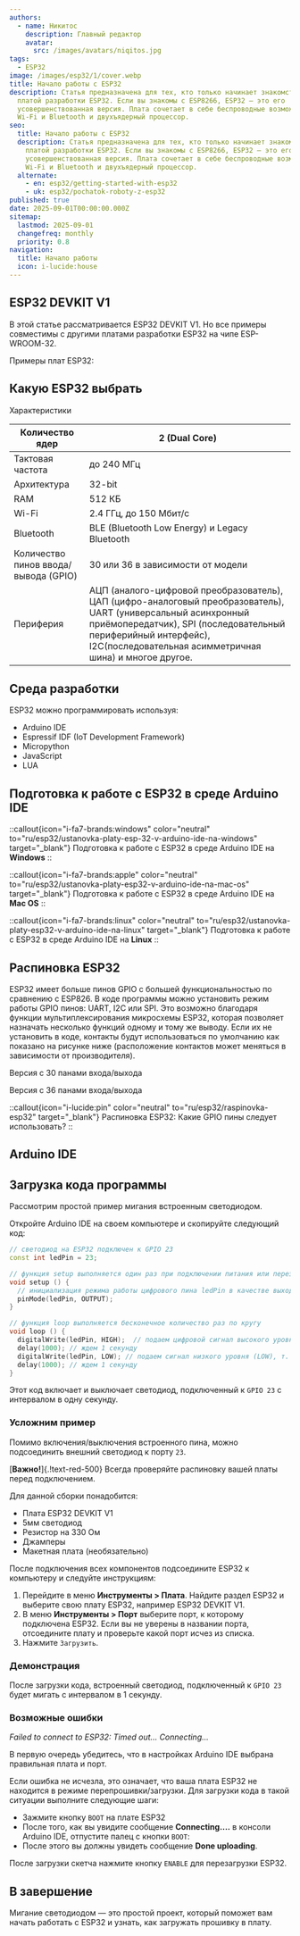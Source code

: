 ```yaml
---
authors:
  - name: Никитос
    description: Главный редактор
    avatar:
      src: /images/avatars/niqitos.jpg
tags:
  - ESP32
image: /images/esp32/1/cover.webp
title: Начало работы с ESP32
description: Статья предназначена для тех, кто только начинает знакомство с
  платой разработки ESP32. Если вы знакомы с ESP8266, ESP32 — это его
  усовершенствованная версия. Плата сочетает в себе беспроводные возможности
  Wi-Fi и Bluetooth и двухъядерный процессор.
seo:
  title: Начало работы с ESP32
  description: Статья предназначена для тех, кто только начинает знакомство с
    платой разработки ESP32. Если вы знакомы с ESP8266, ESP32 — это его
    усовершенствованная версия. Плата сочетает в себе беспроводные возможности
    Wi-Fi и Bluetooth и двухъядерный процессор.
  alternate:
    - en: esp32/getting-started-with-esp32
    - uk: esp32/pochatok-roboty-z-esp32
published: true
date: 2025-09-01T00:00:00.000Z
sitemap:
  lastmod: 2025-09-01
  changefreq: monthly
  priority: 0.8
navigation:
  title: Начало работы
  icon: i-lucide:house
---
```


## ESP32 DEVKIT V1

В этой статье рассматривается ESP32 DEVKIT V1. Но все примеры совместимы с другими платами разработки ESP32 на чипе ESP-WROOM-32.

Примеры плат ESP32:

## Какую ESP32 выбрать

Характеристики

| Количество ядер                      | 2 (Dual Core)                                                                                                                                                                                                                               |
| ------------------------------------ | ------------------------------------------------------------------------------------------------------------------------------------------------------------------------------------------------------------------------------------------- |
| Тактовая частота                     | до 240 МГц                                                                                                                                                                                                                                  |
| Архитектура                          | 32-bit                                                                                                                                                                                                                                      |
| RAM                                  | 512 КБ                                                                                                                                                                                                                                      |
| Wi-Fi                                | 2.4 ГГц, до 150 Мбит/с                                                                                                                                                                                                                      |
| Bluetooth                            | BLE (Bluetooth Low Energy) и Legacy Bluetooth                                                                                                                                                                                               |
| Количество пинов ввода/вывода (GPIO) | 30 или 36 в зависимости от модели                                                                                                                                                                                                           |
| Периферия                            | АЦП (аналого-цифровой преобразователь), ЦАП (цифро-аналоговый преобразователь), UART (универсальный асинхронный приёмопередатчик), SPI (последовательный периферийный интерфейс), I2C(последовательная асимметричная шина) и многое другое. |

## Среда разработки

ESP32 можно программировать используя:

- Arduino IDE
- Espressif IDF (IoT Development Framework)
- Micropython
- JavaScript
- LUA

## Подготовка к работе с ESP32 в среде Arduino IDE

::callout{icon="i-fa7-brands:windows" color="neutral" to="ru/esp32/ustanovka-platy-esp-32-v-arduino-ide-na-windows" target="_blank"}
Подготовка к работе с ESP32 в среде Arduino IDE на **Windows**
::

::callout{icon="i-fa7-brands:apple" color="neutral" to="ru/esp32/ustanovka-platy-esp32-v-arduino-ide-na-mac-os" target="_blank"}
Подготовка к работе с ESP32 в среде Arduino IDE на **Mac OS**
::

::callout{icon="i-fa7-brands:linux" color="neutral" to="ru/esp32/ustanovka-platy-esp32-v-arduino-ide-na-linux" target="_blank"}
Подготовка к работе с ESP32 в среде Arduino IDE на **Linux**
::

## Распиновка ESP32

ESP32 имеет больше пинов GPIO с большей функциональностью по сравнению с ESP826. В коде программы можно установить режим работы GPIO пинов: UART, I2C или SPI. Это возможно благодаря функции мультиплексирования микросхемы ESP32, которая позволяет назначать несколько функций одному и тому же выводу. Если их не установить в коде, контакты будут использоваться по умолчанию как показано на рисунке ниже (расположение контактов может меняться в зависимости от производителя).

Версия с 30 панами входа/выхода

Версия с 36 панами входа/выхода

::callout{icon="i-lucide:pin" color="neutral" to="ru/esp32/raspinovka-esp32" target="_blank"}
Распиновка ESP32: Какие GPIO пины следует использовать?
::

## Arduino IDE

## Загрузка кода программы

Рассмотрим простой пример мигания встроенным светодиодом.

Откройте Arduino IDE на своем компьютере и скопируйте следующий код:

```cpp [esp-32-blinking-led.ino]
// светодиод на ESP32 подключен к GPIO 23
const int ledPin = 23;

// функция setup выполняется один раз при подключении питания или перезагрузке платы
void setup () {
  // инициализация режима работы цифрового пина ledPin в качестве выходного
  pinMode(ledPin, OUTPUT);
}

// функция loop выполняется бесконечное количество раз по кругу
void loop () {
  digitalWrite(ledPin, HIGH);  // подаем цифровой сигнал высокого уровня (HIGH) на пин ledPin, т. е. включаем светодиод
  delay(1000); // ждем 1 секунду
  digitalWrite(ledPin, LOW); // подаем сигнал низкого уровня (LOW), т. е. выключаем светодиод
  delay(1000); // ждем 1 секунду
}
```

Этот код включает и выключает светодиод, подключенный к `GPIO 23` с интервалом в одну секунду.

### Усложним пример

Помимо включения/выключения встроенного пина, можно подсоединить внешний светодиод к порту `23`.

[**Важно!**]{.!text-red-500}&#x20;Всегда проверяйте распиновку вашей платы перед подключением.

Для данной сборки понадобится:

- Плата ESP32 DEVKIT V1
- 5мм светодиод
- Резистор на 330 Ом
- Джамперы
- Макетная плата (необязательно)

После подключения всех компонентов подсоедините ESP32 к компьютеру и следуйте инструкциям:

1. Перейдите в меню **Инструменты > Плата**. Найдите раздел ESP32 и выберите свою плату ESP32, например ESP32 DEVKIT V1.
2. В меню **Инструменты > Порт** выберите порт, к которому подключена ESP32. Если вы не уверены в названии порта, отсоедините плату и проверьте какой порт исчез из списка.
3. Нажмите `Загрузить`.

### Демонстрация

После загрузки кода, встроенный светодиод, подключенный к `GPIO 23` будет мигать с интервалом в 1 секунду.

### Возможные ошибки

*Failed to connect to ESP32: Timed out... Connecting...*

В первую очередь убедитесь, что в настройках Arduino IDE выбрана правильная плата и порт.

Если ошибка не исчезла, это означает, что ваша плата ESP32 не находится в режиме перепрошивки/загрузки. Для загрузки кода в такой ситуации выполните следующие шаги:

- Зажмите кнопку `BOOT` на плате ESP32
- После того, как вы увидите сообщение **Connecting….** в консоли Arduino IDE, отпустите палец с кнопки `BOOT`:
- После этого вы должны увидеть сообщение **Done uploading**.

После загрузки скетча нажмите кнопку `ENABLE` для перезагрузки ESP32.

## В завершение

Мигание светодиодом — это простой проект, который поможет вам начать работать с ESP32 и узнать, как загружать прошивку в плату.
